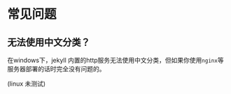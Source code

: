 # 常见问题

## 无法使用中文分类？

在windows下，jekyll 内置的http服务无法使用中文分类，但如果你使用`nginx`等服务器部署的话时完全没有问题的。

(linux 未测试)